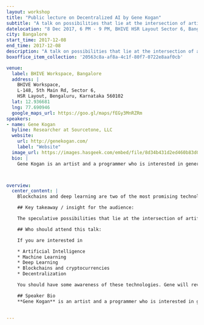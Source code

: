 ```yaml
---
layout: workshop
title: "Public lecture on Decentralized AI by Gene Kogan"
subtitle: "A talk on possibilities that lie at the intersection of artificial intelligence and blockchains"
datelocation: "8 Dec 2017, 6 PM - 9 PM, BHIVE HSR Layout Sector 6, Bangalore"
city: Bangalore
start_time: 2017-12-08
end_time: 2017-12-08
description: "A talk on possibilities that lie at the intersection of artificial intelligence and blockchains"
boxoffice_item_collection: '20563c8a-af8a-4c1f-80f7-0722e8aaf0cb'

venue:
  label: BHIVE Workspace, Bangalore
  address: |
    BHIVE Workspace,
    L-148, 5th Main Rd, Sector 6, 
    HSR Layout, Bengaluru, Karnataka 560102
  lat: 12.936681
  lng: 77.690946
  google_maps_url: https://goo.gl/maps/fEGy3MnRZRm
speakers:
- name: Gene Kogan
  byline: Researcher at Sourcetone, LLC
  website:
    url: http://genekogan.com/
    label: "Website"
  image_url: https://images.hasgeek.com/embed/file/8d34b431d2ed460b83d0492004988a99
  bio: |
    Gene Kogan is an artist and a programmer who is interested in generative systems, artificial intelligence, and software for creativity and self-expression. He is a collaborator within numerous open-source software projects, and leads workshops and demonstrations on topics at the intersection of code and art. Gene initiated and contributes to ml4a, a free book about machine learning for artists, activists, and citizen scientists. He regularly publishes video lectures, writings, and tutorials to facilitate a greater public understanding of the topic.



overview:
  center_content: |
    Blockchains and deep learning are two of the most promising technologies to emerge in recent years. As Bitcoin has dispersed into dozens or hundreds of viable cryptocurrencies, startups and venture capitalists are beginning to consider other alternative use cases of blockchains as a means of decentralized consensus. Meanwhile, major sectors of the financial industry, transportation infrastructure, and social media are increasingly dominated by machine learning algorithms, and AI is gradually augmenting or automating various human faculties. The influence of both of these technologies is further expanded by more of our everyday appliances getting connected to the internet and accumulating data. A primordial soup of ingredients for widespread decentralized AI is forming, and many are beginning to speculate about its potential; is it a libertarian panacea to an unjust society, or a totalitarian nightmare with no off-switch?

    ## Key takeaway / insight for the audience:

    The speculative possibilities that lie at the intersection of artificial intelligence and blockchains, and a survey of the landscape of relevant technologies, platforms, and ventures.

    ## Who should attend this talk:

    If you are interested in

    * Artificial Intelligence 
    * Machine Learning
    * Deep Learning
    * Blockchains and cryptocurrencies
    * Decentralization 

    You should have some awareness of these technologies. Gene will review these for beginners. 

    ## Speaker Bio
    **Gene Kogan** is an artist and a programmer who is interested in generative systems, artificial intelligence, and software for creativity and self-expression. He is a collaborator within numerous open-source software projects, and leads workshops and demonstrations on topics at the intersection of code and art. Gene initiated and contributes to ml4a, a free book about machine learning for artists, activists, and citizen scientists. He regularly publishes video lectures, writings, and tutorials to facilitate a greater public understanding of the topic.

 
---
```

